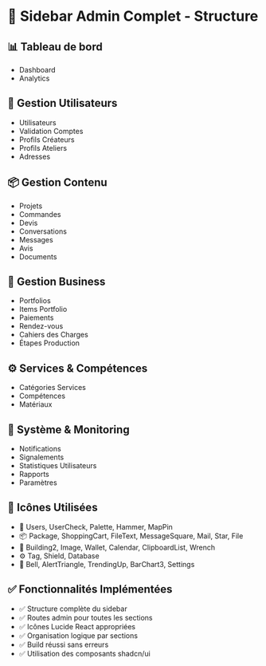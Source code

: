 # 🎯 Sidebar Admin Complet - Structure

## 📊 **Tableau de bord**
- Dashboard
- Analytics

## 👥 **Gestion Utilisateurs**
- Utilisateurs
- Validation Comptes
- Profils Créateurs
- Profils Ateliers
- Adresses

## 📦 **Gestion Contenu**
- Projets
- Commandes
- Devis
- Conversations
- Messages
- Avis
- Documents

## 🏢 **Gestion Business**
- Portfolios
- Items Portfolio
- Paiements
- Rendez-vous
- Cahiers des Charges
- Étapes Production

## ⚙️ **Services & Compétences**
- Catégories Services
- Compétences
- Matériaux

## 🔧 **Système & Monitoring**
- Notifications
- Signalements
- Statistiques Utilisateurs
- Rapports
- Paramètres

## 🎨 **Icônes Utilisées**
- 👥 Users, UserCheck, Palette, Hammer, MapPin
- 📦 Package, ShoppingCart, FileText, MessageSquare, Mail, Star, File
- 🏢 Building2, Image, Wallet, Calendar, ClipboardList, Wrench
- ⚙️ Tag, Shield, Database
- 🔧 Bell, AlertTriangle, TrendingUp, BarChart3, Settings

## ✅ **Fonctionnalités Implémentées**
- ✅ Structure complète du sidebar
- ✅ Routes admin pour toutes les sections
- ✅ Icônes Lucide React appropriées
- ✅ Organisation logique par sections
- ✅ Build réussi sans erreurs
- ✅ Utilisation des composants shadcn/ui


